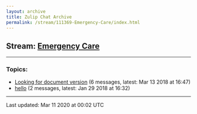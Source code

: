 ```yaml
---
layout: archive
title: Zulip Chat Archive
permalink: /stream/111369-Emergency-Care/index.html
---
```


## Stream: [Emergency Care](https://hl7webmaster.github.io/zulip-hl7-org/stream/111369-Emergency-Care/index.html)
---

### Topics:

* [Looking for document version](topic/Looking.20for.20document.20version.html) (6 messages, latest: Mar 13 2018 at 16:47)
* [hello](topic/hello.html) (2 messages, latest: Jan 29 2018 at 16:32)

<hr><p>Last updated: Mar 11 2020 at 00:02 UTC</p>
